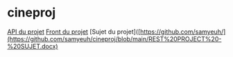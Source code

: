 # cineproj

[API du projet](https://github.com/samyeuh/cineproj-api)
[Front du projet](https://github.com/samyeuh/cineproj-front)
[Sujet du projet]([https://github.com/samyeuh/](https://github.com/samyeuh/cineproj/blob/main/REST%20PROJECT%20-%20SUJET.docx)

